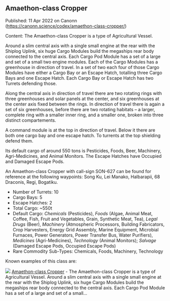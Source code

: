 ## Amaethon-class Cropper

Published: 11 Apr 2022 on Canonn (https://canonn.science/codex/amaethon-class-cropper/)

Content: The Amaethon-class Cropper is a type of Agricultural Vessel.

Around a slim central axis with a single small engine at the rear with the Shiplog Uplink, six huge Cargo Modules build the megaships rear body connected to the central axis. Each Cargo Pod Module has a set of a large and set of a small two engine modules.
Each of the Cargo Modules has a greenhouse in direction of travel. In a set of two each four of those Cargo Modules have either a Cargo Bay or an Escape Hatch, totalling three Cargo Bays and one Escape Hatch. Each Cargo Bay or Escape Hatch has two Turrets defending those.

Along the central axis in direction of travel there are two rotating rings with three greenhouses and solar panels at the center, and six greenhouses at the center axis fixed between the rings. In direction of travel there is again a set of six greenhouses, before there are two rotating habitats – a larger, complete ring with a smaller inner ring, and a smaller one, broken into three distinct compartements.

A command module is at the top in direction of travel. Below it there are both one cargo bay and one escape hatch. To turrents at the top shielding defend them.

Its default cargo of around 550 tons is Pesticides, Foods, Beer, Machinery, Agri-Medicines, and Animal Monitors. The Escape Hatches have Occupied and Damaged Escape Pods.

An Amaethon-class Cropper with call-sign SON-627 can be found for reference at the following waypoints: Song Ku, Lei Manako, Halbarapii, 68 Draconis, Regi, Bogatiku.

- Number of Turrets: 10
- Cargo Bays: 5
- Escape Hatches: 2
- Total Cargo: ~550t
- Default Cargo: *Chemicals* (Pesticides), *Foods* (Algae, Animal Meat, Coffee, Fish, Fruit and Vegetables, Grain, Synthetic Meat, Tea), *Legal Drugs* (Beer), *Machinery* (Atmospheric Processors, Building Fabricators, Crop Harvesters, Energy Grid Assembly, Marine Equipment, Microbial Furnaces, Power Generators, Power Transfer Bus, Water Purifiers), *Medicines* (Agri-Medicines), *Technology* (Animal Monitors); *Salvage* (Damaged Escape Pods, Occupied Escape Pods)
- Rare Commodity Sub-Types: Chemicals, Foods, Machinery, Technology

Known examples of this class are:

[![](https://canonn.science/wp-content/uploads/2022/04/Amaethon_class_Cropper-150x150.jpg)](https://canonn.science/codex/amaethon-class-cropper/) [Amaethon-class Cropper](https://canonn.science/codex/amaethon-class-cropper/) - The Amaethon-class Cropper is a type of Agricultural Vessel. Around a slim central axis with a single small engine at the rear with the Shiplog Uplink, six huge Cargo Modules build the megaships rear body connected to the central axis. Each Cargo Pod Module has a set of a large and set of a small...